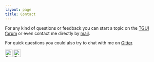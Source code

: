 ```yaml
---
layout: page
title: Contact
---
```


For any kind of questions or feedback you can start a topic on the [TGUI forum](https://forum.tgui.eu) or even contact me directly by [mail](mailto:vdv_b@tgui.eu).

For quick questions you could also try to chat with me on [Gitter](https://gitter.im/texus/TGUI).

<div>
  <a href="https://www.facebook.com/TexusGUI"><img src="{{site.url}}/resources/facebook.png" alt="Facebook" width="24" height="24" title="Visit Facebook page" /></a>
  <a href="https://twitter.com/TexusGUI"><img src="{{site.url}}/resources/twitter.png" alt="Twitter" width="24" height="24" title="Visit Twitter page" /></a>
</div>
